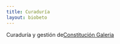 ```yaml
---
title: Curaduría
layout: biobeto
---
```


<p>
	Curaduría y gestión de<a href="http://constituciongaleria.com">Constitución Galeria</a>
</p>